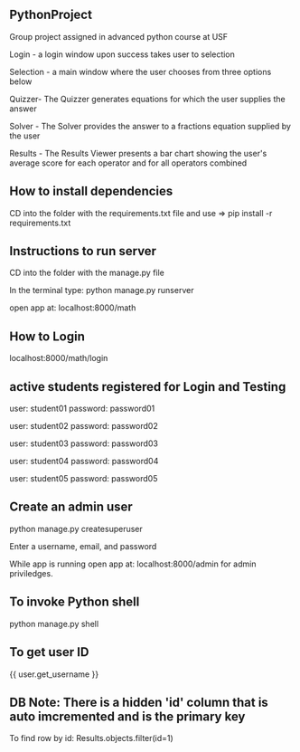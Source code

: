 ## PythonProject
Group project assigned in advanced python course at USF

Login - a login window upon success takes user to selection

Selection - a main window where the user chooses from three options below

Quizzer- The Quizzer generates equations for which the user supplies the answer

Solver - The Solver provides the answer to a fractions equation supplied by the user

Results - The Results Viewer presents a bar chart showing the user's average score for each operator and for all operators combined

## How to install dependencies
CD into the folder with the requirements.txt file and use => pip install -r requirements.txt

## Instructions to run server

CD into the folder with the manage.py file

In the terminal type: python manage.py runserver

open app at: localhost:8000/math

## How to Login
localhost:8000/math/login

## active students registered for Login and Testing
user: student01     password: password01

user: student02     password: password02

user: student03     password: password03

user: student04     password: password04

user: student05     password: password05

## Create an admin user
python manage.py createsuperuser

Enter a username, email, and password

While app is running open app at: localhost:8000/admin for admin priviledges.

## To invoke Python shell
python manage.py shell

## To get user ID
{{ user.get_username }}

## DB Note: There is a hidden 'id' column that is auto imcremented and is the primary key
To find row by id: Results.objects.filter(id=1)


